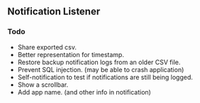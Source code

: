## Notification Listener
### Todo

- Share exported csv.
- Better representation for timestamp.
- Restore backup notification logs from an older CSV file.
- Prevent SQL injection. (may be able to crash application)
- Self-notification to test if notifications are still being logged.
- Show a scrollbar.
- Add app name. (and other info in notification)
